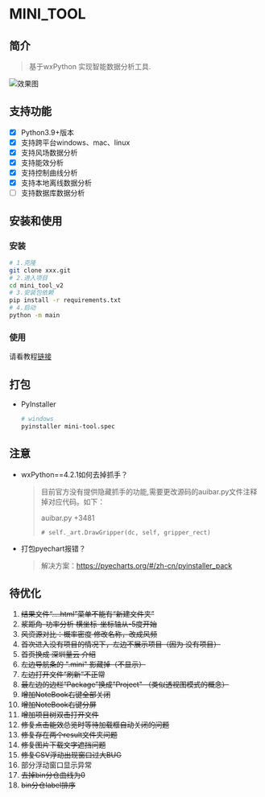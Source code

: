 # MINI_TOOL

## 简介

> 基于wxPython 实现智能数据分析工具.

![效果图]()


## 支持功能
- [x] Python3.9+版本
- [x] 支持跨平台windows、mac、linux
- [x] 支持风场数据分析
- [x] 支持能效分析
- [x] 支持控制曲线分析
- [x] 支持本地离线数据分析
- [ ] 支持数据库数据分析

## 安装和使用

### 安装 

```bash
# 1.克隆
git clone xxx.git
# 2.进入项目
cd mini_tool_v2
# 3.安装包依赖
pip install -r requirements.txt
# 4.启动
python -m main
```

### 使用

请看教程[链接](https://www.baidu.com/)

## 打包

- PyInstaller
  ```bash
  # windows
  pyinstaller mini-tool.spec
  ```


## 注意
- wxPython==4.2.1如何去掉抓手？
    > 目前官方没有提供隐藏抓手的功能,需要更改源码的auibar.py文件注释掉对应代码。如下：
    >
    > auibar.py +3481
    > 
    > `# self._art.DrawGripper(dc, self, gripper_rect)`

- 打包pyechart报错？
    > 解决方案：https://pyecharts.org/#/zh-cn/pyinstaller_pack

## 待优化
1. ~~结果文件“....html”菜单不能有“新建文件夹”~~
2. ~~浆距角-功率分析 横坐标-坐标轴从-5度开始~~
3. ~~风资源对比：概率密度 修改名称，改成风频~~
4. ~~首次进入没有项目的情况下，左边不展示项目（因为 没有项目）~~
5. ~~首页换成 深圳量云 介绍~~
6. ~~左边导航条的 ".mini" 影藏掉（不显示）~~
7. ~~左边打开文件“刷新”不正常~~
8. ~~最左边的边栏“Package”换成"Project" （类似透视图模式的概念）~~
9. ~~增加NoteBook右键全部关闭~~
10. ~~增加NoteBook右键分屏~~
11. ~~增加项目树双击打开文件~~
12. ~~修复点击能效总览时等待加载框自动关闭的问题~~
13. ~~修复存在两个result文件夹问题~~
14. ~~修复图片下载文字遮挡问题~~
15. ~~修复CSV浮动出现窗口过大BUG~~
16. 部分浮动窗口显示异常
17. ~~去掉bin分仓曲线为0~~
18. ~~bin分仓label排序~~ 
